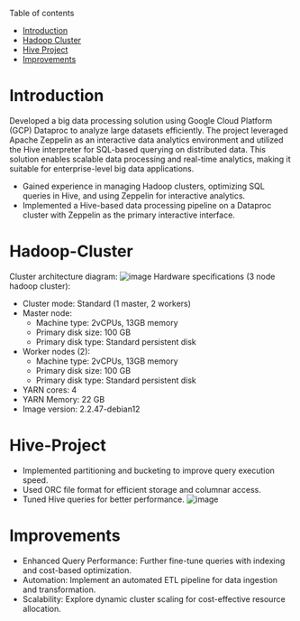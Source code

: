 Table of contents
* [Introduction](#Introduction)
* [Hadoop Cluster](#Hadoop-Cluster)
* [Hive Project](#Hive-Project)
* [Improvements](#Improvements)

# Introduction
Developed a big data processing solution using Google Cloud Platform (GCP) Dataproc to analyze large datasets efficiently. The project leveraged 
Apache Zeppelin as an interactive data analytics environment and utilized the Hive interpreter for SQL-based querying on distributed data. This 
solution enables scalable data processing and real-time analytics, making it suitable for enterprise-level big data applications.
- Gained experience in managing Hadoop clusters, optimizing SQL queries in Hive, and using Zeppelin for interactive analytics.
- Implemented a Hive-based data processing pipeline on a Dataproc cluster with Zeppelin as the primary interactive interface.

# Hadoop-Cluster
Cluster architecture diagram:
![image](https://github.com/user-attachments/assets/ec0dc1c5-fdef-4d7a-9391-c3220a973c53)
Hardware specifications (3 node hadoop cluster):
- Cluster mode: Standard (1 master, 2 workers)
- Master node:
  - Machine type: 2vCPUs, 13GB memory
  - Primary disk size: 100 GB
  - Primary disk type: Standard persistent disk
- Worker nodes (2):
  - Machine type: 2vCPUs, 13GB memory
  - Primary disk size: 100 GB
  - Primary disk type: Standard persistent disk
- YARN cores: 4
- YARN Memory: 22 GB
- Image version: 2.2.47-debian12

# Hive-Project
- Implemented partitioning and bucketing to improve query execution speed.
- Used ORC file format for efficient storage and columnar access.
- Tuned Hive queries for better performance.
![image](https://github.com/user-attachments/assets/e74d3bf7-5e70-4022-b13e-8440e5e0400b)

# Improvements
- Enhanced Query Performance: Further fine-tune queries with indexing and cost-based optimization.
- Automation: Implement an automated ETL pipeline for data ingestion and transformation.
- Scalability: Explore dynamic cluster scaling for cost-effective resource allocation.
